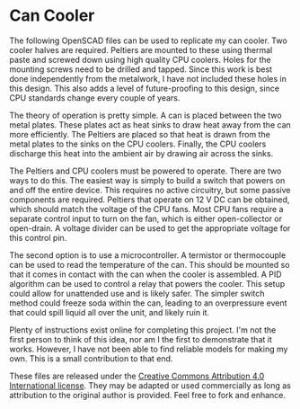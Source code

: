 Can Cooler
==========

The following OpenSCAD files can be used to replicate my can cooler.  Two cooler
halves are required.  Peltiers are mounted to these using thermal paste and
screwed down using high quality CPU coolers.  Holes for the mounting screws need
to be drilled and tapped.  Since this work is best done independently from the
metalwork, I have not included these holes in this design.  This also adds a
level of future-proofing to this design, since CPU standards change every couple
of years.

The theory of operation is pretty simple.  A can is placed between the two metal
plates.  These plates act as heat sinks to draw heat away from the can more
efficiently.  The Peltiers are placed so that heat is drawn from the metal
plates to the sinks on the CPU coolers.  Finally, the CPU coolers discharge this
heat into the ambient air by drawing air across the sinks.

The Peltiers and CPU coolers must be powered to operate.  There are two ways to
do this.  The easiest way is simply to build a switch that powers on and off the
entire device.  This requires no active circuitry, but some passive components
are required.  Peltiers that operate on 12 V DC can be obtained, which should
match the voltage of the CPU fans.  Most CPU fans require a separate control
input to turn on the fan, which is either open-collector or open-drain.
A voltage divider can be used to get the appropriate voltage for this
control pin.  

The second option is to use a microcontroller.  A termistor or thermocouple can
be used to read the temperature of the can.  This should be mounted so that it
comes in contact with the can when the cooler is assembled.  A PID algorithm can
be used to control a relay that powers the cooler.  This setup could allow for
unattended use and is likely safer.  The simpler switch method could freeze soda
within the can, leading to an overpressure event that could spill liquid all
over the unit, and likely ruin it.

Plenty of instructions exist online for completing this project.  I'm not the
first person to think of this idea, nor am I the first to demonstrate that it
works.  However, I have not been able to find reliable models for making my own.
This is a small contribution to that end.

These files are released under the [Creative Commons Attribution 4.0
International license](http://creativecommons.org/licenses/by/4.0/).  They may
be adapted or used commercially as long as attribution to the original author is
provided.  Feel free to fork and enhance.
